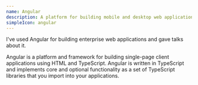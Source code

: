 ```yaml
---
name: Angular
description: A platform for building mobile and desktop web applications
simpleIcon: angular
---
```


I've used Angular for building enterprise web applications and gave talks about it.

Angular is a platform and framework for building single-page client applications using HTML and TypeScript. Angular is written in TypeScript and implements core and optional functionality as a set of TypeScript libraries that you import into your applications.